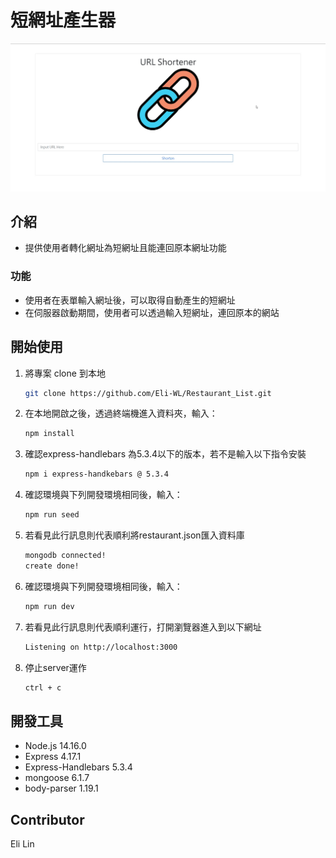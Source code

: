 # 短網址產生器

![Index page about Restaurant List](./public/1.jpg)

## 介紹

- 提供使用者轉化網址為短網址且能連回原本網址功能

### 功能

- 使用者在表單輸入網址後，可以取得自動產生的短網址
- 在伺服器啟動期間，使用者可以透過輸入短網址，連回原本的網站


## 開始使用

1. 將專案 clone 到本地

   ```bash
   git clone https://github.com/Eli-WL/Restaurant_List.git
   ```

2. 在本地開啟之後，透過終端機進入資料夾，輸入：

   ```bash
   npm install
   ```

3. 確認express-handlebars 為5.3.4以下的版本，若不是輸入以下指令安裝

   ```bash
   npm i express-handkebars @ 5.3.4
   ```


4. 確認環境與下列開發環境相同後，輸入：

   ```bash
   npm run seed
   ```

5. 若看見此行訊息則代表順利將restaurant.json匯入資料庫

   ```bash
   mongodb connected!
   create done!
   ```

6. 確認環境與下列開發環境相同後，輸入：

   ```bash
   npm run dev
   ```

7. 若看見此行訊息則代表順利運行，打開瀏覽器進入到以下網址

   ```bash
   Listening on http://localhost:3000
   ```

8. 停止server運作

   ```bash
   ctrl + c
   ```

## 開發工具

- Node.js 14.16.0
- Express 4.17.1
- Express-Handlebars 5.3.4
- mongoose 6.1.7
- body-parser 1.19.1


## Contributor
Eli Lin